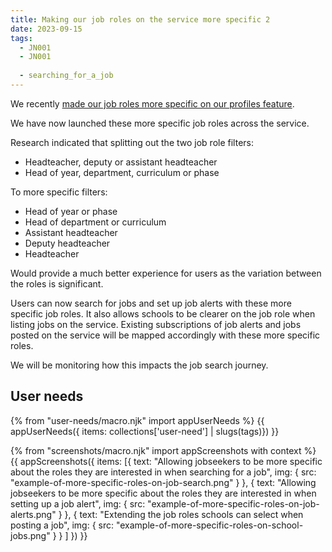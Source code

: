```yaml
---
title: Making our job roles on the service more specific 2
date: 2023-09-15
tags:
  - JN001
  - JN001
  
  - searching_for_a_job
---
```


We recently [made our job roles more specific on our profiles feature](/making-our-job-roles-on-the-service-more-specific/).

We have now launched these more specific job roles across the service.

Research indicated that splitting out the two job role filters:

- Headteacher, deputy or assistant headteacher
- Head of year, department, curriculum or phase

To more specific filters:
- Head of year or phase
- Head of department or curriculum
- Assistant headteacher
- Deputy headteacher
- Headteacher

Would provide a much better experience for users as the variation between the roles is significant.

Users can now search for jobs and set up job alerts with these more specific job roles. It also allows schools to be clearer on the job role when listing jobs on the service. Existing subscriptions of job alerts and jobs posted on the service will be mapped accordingly with these more specific roles.

We will be monitoring how this impacts the job search journey.

## User needs

{% from "user-needs/macro.njk" import appUserNeeds %}
{{ appUserNeeds({ items: collections['user-need'] | slugs(tags)}) }}

{% from "screenshots/macro.njk" import appScreenshots with context %}
{{ appScreenshots({
  items: [{
    text: "Allowing jobseekers to be more specific about the roles they are interested in when searching for a job",
    img: { src: "example-of-more-specific-roles-on-job-search.png" }
  },
  {
    text: "Allowing jobseekers to be more specific about the roles they are interested in when setting up a job alert",
    img: { src: "example-of-more-specific-roles-on-job-alerts.png" }
  },
  {
    text: "Extending the job roles schools can select when posting a job",
    img: { src: "example-of-more-specific-roles-on-school-jobs.png" }
  }
  ]
}) }}
